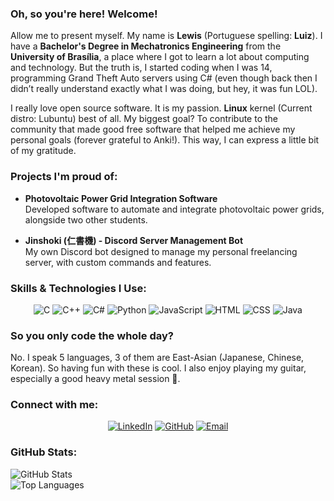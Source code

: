 ### Oh, so you're here! Welcome!

Allow me to present myself. My name is **Lewis** (Portuguese spelling: **Luiz**). I have a **Bachelor's Degree in Mechatronics Engineering** from the **University of Brasília**, a place where I got to learn a lot about computing and technology. But the truth is, I started coding when I was 14, programming Grand Theft Auto servers using C# (even though back then I didn’t really understand exactly what I was doing, but hey, it was fun LOL).

I really love open source software. It is my passion. **Linux** kernel (Current distro: Lubuntu) best of all. My biggest goal? To contribute to the community that made good free software that helped me achieve my personal goals (forever grateful to Anki!). This way, I can express a little bit of my gratitude.

### Projects I'm proud of:

- **Photovoltaic Power Grid Integration Software**  
  Developed software to automate and integrate photovoltaic power grids, alongside two other students.

- **Jinshoki (仁書機) - Discord Server Management Bot**  
  My own Discord bot designed to manage my personal freelancing server, with custom commands and features.

### Skills & Technologies I Use:

<p align="center">
  <img src="https://img.shields.io/badge/-C-000000?style=for-the-badge&logo=c&logoColor=white" alt="C">
  <img src="https://img.shields.io/badge/-C%2B%2B-00599C?style=for-the-badge&logo=c%2B%2B&logoColor=white" alt="C++">
  <img src="https://img.shields.io/badge/-C%23-239120?style=for-the-badge&logo=csharp&logoColor=white" alt="C#">
  <img src="https://img.shields.io/badge/-Python-3776AB?style=for-the-badge&logo=python&logoColor=white" alt="Python">
  <img src="https://img.shields.io/badge/-JavaScript-F7DF1E?style=for-the-badge&logo=javascript&logoColor=black" alt="JavaScript">
  <img src="https://img.shields.io/badge/-HTML-E34F26?style=for-the-badge&logo=html5&logoColor=white" alt="HTML">
  <img src="https://img.shields.io/badge/-CSS-1572B6?style=for-the-badge&logo=css3&logoColor=white" alt="CSS">
  <img src="https://img.shields.io/badge/-Java-007396?style=for-the-badge&logo=java&logoColor=white" alt="Java">
</p>

### So you only code the whole day?

No. I speak 5 languages, 3 of them are East-Asian (Japanese, Chinese, Korean). So having fun with these is cool. I also enjoy playing my guitar, especially a good heavy metal session 🤘.

### Connect with me:

<p align="center">
  <a href="https://www.linkedin.com/in/lewisfalm/"><img src="https://img.shields.io/badge/-LinkedIn-0A66C2?style=for-the-badge&logo=linkedin&logoColor=white" alt="LinkedIn"></a>
  <a href="https://github.com/jinsho"><img src="https://img.shields.io/badge/-GitHub-181717?style=for-the-badge&logo=github&logoColor=white" alt="GitHub"></a>
  <a href="mailto:lewisfalm@gmail.com"><img src="https://img.shields.io/badge/-Email-EA4335?style=for-the-badge&logo=gmail&logoColor=white" alt="Email"></a>
</p>

### GitHub Stats:
![GitHub Stats](https://github-readme-stats.vercel.app/api?username=jinsho&show_icons=true&hide_title=true&count_private=true&hide=prs&theme=radical)  
![Top Languages](https://github-readme-stats.vercel.app/api/top-langs/?username=jinsho&langs_count=5&theme=radical)
